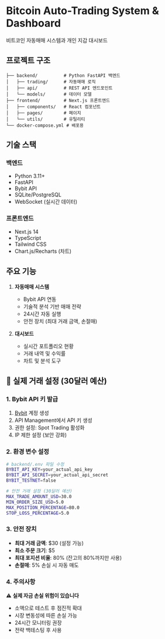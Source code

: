 # Bitcoin Auto-Trading System & Dashboard

비트코인 자동매매 시스템과 개인 지갑 대시보드

## 프로젝트 구조

```
├── backend/          # Python FastAPI 백엔드
│   ├── trading/      # 자동매매 로직
│   ├── api/          # REST API 엔드포인트
│   └── models/       # 데이터 모델
├── frontend/         # Next.js 프론트엔드
│   ├── components/   # React 컴포넌트
│   ├── pages/        # 페이지
│   └── utils/        # 유틸리티
└── docker-compose.yml # 배포용
```

## 기술 스택

### 백엔드
- Python 3.11+
- FastAPI
- Bybit API
- SQLite/PostgreSQL
- WebSocket (실시간 데이터)

### 프론트엔드
- Next.js 14
- TypeScript
- Tailwind CSS
- Chart.js/Recharts (차트)

## 주요 기능

1. **자동매매 시스템**
   - Bybit API 연동
   - 기술적 분석 기반 매매 전략
   - 24시간 자동 실행
   - 안전 장치 (최대 거래 금액, 손절매)

2. **대시보드**
   - 실시간 포트폴리오 현황
   - 거래 내역 및 수익률
   - 차트 및 분석 도구

## 🚨 실제 거래 설정 (30달러 예산)

### 1. Bybit API 키 발급
1. [Bybit](https://www.bybit.com) 계정 생성
2. API Management에서 API 키 생성
3. 권한 설정: Spot Trading 활성화
4. IP 제한 설정 (보안 강화)

### 2. 환경 변수 설정
```bash
# backend/.env 파일 수정
BYBIT_API_KEY=your_actual_api_key
BYBIT_API_SECRET=your_actual_api_secret
BYBIT_TESTNET=false

# 안전 거래 설정 (30달러 예산)
MAX_TRADE_AMOUNT_USD=30.0
MIN_ORDER_SIZE_USD=5.0
MAX_POSITION_PERCENTAGE=80.0
STOP_LOSS_PERCENTAGE=5.0
```

### 3. 안전 장치
- **최대 거래 금액**: $30 (설정 가능)
- **최소 주문 크기**: $5
- **최대 포지션 비율**: 80% (잔고의 80%까지만 사용)
- **손절매**: 5% 손실 시 자동 매도

### 4. 주의사항
⚠️ **실제 자금 손실 위험이 있습니다**
- 소액으로 테스트 후 점진적 확대
- 시장 변동성에 따른 손실 가능
- 24시간 모니터링 권장
- 전략 백테스팅 후 사용